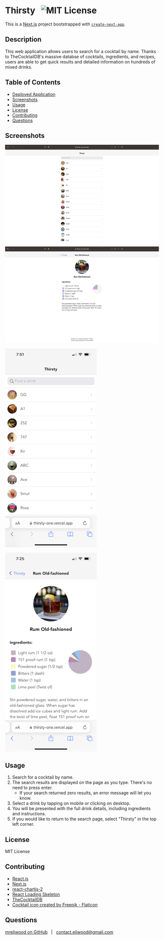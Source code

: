 # Thirsty &nbsp; ![MIT License](https://img.shields.io/badge/license-MIT-green)

This is a [Next.js](https://nextjs.org/) project bootstrapped with [`create-next-app`](https://github.com/vercel/next.js/tree/canary/packages/create-next-app).

## Description

This web application allows users to search for a cocktail by name. Thanks to TheCocktailDB's massive databse of cocktails, ingredients, and recipes, users are able to get quick results and detailed information on hundreds of mixed drinks.

## Table of Contents

-  [Deployed Application](http://https://thirsty-one.vercel.app)
-  [Screenshots](#screenshots)
-  [Usage](#usage)
-  [License](#license)
-  [Contributing](#contributing)
-  [Questions](#questions)

## Screenshots

[![Screenshot of the application](./public/assets/images/desktop-search.png)](http://thirsty-one.vercel.app)

[![Screenshot of the application](./public/assets/images/desktop-detail.png)](http://thirsty-one.vercel.app)

[![Screenshot of the application](./public/assets/images/mobile-search.png)](http://thirsty-one.vercel.app)

[![Screenshot of the application](./public/assets/images/mobile-detail.png)](http://thirsty-one.vercel.app)

## Usage

1. Search for a cocktail by name.
2. The search results are displayed on the page as you type. There's no need to press enter.
   -  If your search returned zero results, an error message will let you know.
3. Select a drink by tapping on mobile or clicking on desktop.
4. You will be presented with the full drink details, including ingredients and instructions.
5. If you would like to return to the search page, select "Thirsty" in the top left corner.

## License

MIT License

## Contributing

-  [React.js](https://react.dev)
-  [Next.js](https://nextjs.org)
-  [react-chartjs-2](https://react-chartjs-2.js.org/examples/pie-chart)
-  [React Loading Skeleton](https://github.com/dvtng/react-loading-skeleton)
-  [TheCocktailDB](https://www.thecocktaildb.com)
-  [Cocktail icon created by Freepik - Flaticon](https://www.flaticon.com/free-icons/cocktail)

## Questions

[mreliwood on GitHub](https://github.com/mreliwood) &nbsp; | &nbsp; [contact.eliwood@gmail.com](mailto:contact.eliwood@gmail.com)
